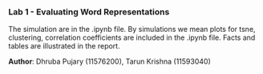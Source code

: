 ### Lab 1 - Evaluating Word Representations

The simulation are in the .ipynb file. By simulations we mean plots for tsne, clustering, correlation coefficients are included in the .ipynb file. Facts and tables are illustrated in the report. 

**Author**: Dhruba Pujary (11576200), Tarun Krishna (11593040)
